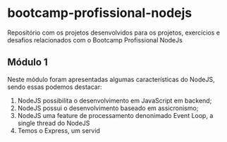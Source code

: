 # bootcamp-profissional-nodejs
Repositório com os projetos desenvolvidos para os projetos, exercícios e desafios relacionados com o Bootcamp Profissional NodeJs

## Módulo 1

Neste módulo foram apresentadas algumas características do NodeJS, sendo essas podemos destacar:

1. NodeJS possibilita o desenvolvimento em JavaScript em backend;
2. NodeJS possui o desenvolvimento baseado em assicronismo;
3. NodeJS uma feature de processamento denonimado Event Loop, a single thread do NodeJS
4. Temos o Express, um servid



